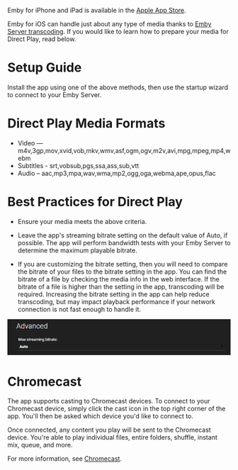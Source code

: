 Emby for iPhone and iPad is available in the [Apple App Store](https://itunes.apple.com/us/app/emby/id992180193?ls=1&mt=8).

Emby for iOS can handle just about any type of media thanks to [Emby Server transcoding](Transcoding). If you would like to learn how to prepare your media for Direct Play, read below.

# Setup Guide

Install the app using one of the above methods, then use the startup wizard to connect to your Emby Server.

# Direct Play Media Formats

* Video — m4v,3gp,mov,xvid,vob,mkv,wmv,asf,ogm,ogv,m2v,avi,mpg,mpeg,mp4,webm
* Subtitles - srt,vobsub,pgs,ssa,ass,sub,vtt
* Audio – aac,mp3,mpa,wav,wma,mp2,ogg,oga,webma,ape,opus,flac

# Best Practices for Direct Play

* Ensure your media meets the above criteria.

* Leave the app's streaming bitrate setting on the default value of Auto, if possible. The app will perform bandwidth tests with your Emby Server to determine the maximum playable bitrate.

* If you are customizing the bitrate setting, then you will need to compare the bitrate of your files to the bitrate setting in the app. You can find the bitrate of a file by checking the media info in the web interface. If the bitrate of a file is higher than the setting in the app, transcoding will be required. Increasing the bitrate setting in the app can help reduce transcoding, but may impact playback performance if your network connection is not fast enough to handle it.

![](images/apps/webbitrate.png)

# Chromecast

The app supports casting to Chromecast devices. To connect to your Chromecast device, simply click the cast icon in the top right corner of the app. You'll then be asked which device you'd like to connect to.

Once connected, any content you play will be sent to the Chromecast device. You're able to play individual files, entire folders, shuffle, instant mix, queue, and more.

For more information, see [Chromecast](Chromecast).